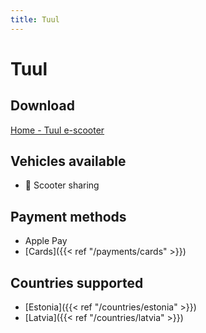 ```yaml
---
title: Tuul
---
```


# Tuul

## Download
[Home - Tuul e-scooter](https://tuul.xyz/en/)

## Vehicles available
- 🛴 Scooter sharing

## Payment methods
- Apple Pay
- [Cards]({{< ref "/payments/cards" >}})

## Countries supported
- [Estonia]({{< ref "/countries/estonia" >}})
- [Latvia]({{< ref "/countries/latvia" >}})
